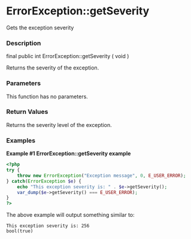 ErrorException::getSeverity
===========================

Gets the exception severity

### Description

<span class="modifier">final</span> <span class="modifier">public</span>
<span class="type">int</span> <span
class="methodname">ErrorException::getSeverity</span> ( <span
class="methodparam">void</span> )

Returns the severity of the exception.

### Parameters

This function has no parameters.

### Return Values

Returns the severity level of the exception.

### Examples

**Example \#1 <span class="function">ErrorException::getSeverity</span>
example**

``` php
<?php
try {
    throw new ErrorException("Exception message", 0, E_USER_ERROR);
} catch(ErrorException $e) {
    echo "This exception severity is: " . $e->getSeverity();
    var_dump($e->getSeverity() === E_USER_ERROR);
}
?>
```

The above example will output something similar to:

    This exception severity is: 256
    bool(true)

